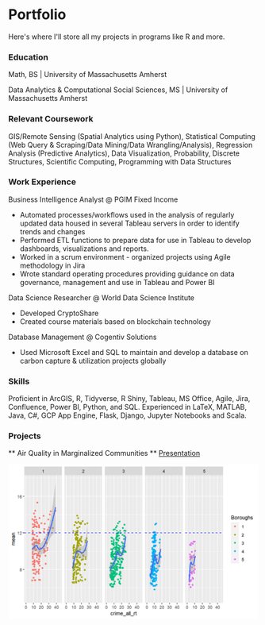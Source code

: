 # Portfolio
Here's where I'll store all my projects in programs like R and more.

### Education
Math, BS | University of Massachusetts Amherst

Data Analytics & Computational Social Sciences, MS | University of Massachusetts Amherst

### Relevant Coursework
GIS/Remote Sensing (Spatial Analytics using Python), Statistical Computing (Web Query & Scraping/Data Mining/Data Wrangling/Analysis), Regression Analysis (Predictive Analytics), Data Visualization, Probability, Discrete Structures, Scientific Computing, Programming with Data Structures

### Work Experience
Business Intelligence Analyst @ PGIM Fixed Income
- Automated processes/workflows used in the analysis of regularly updated data housed in several Tableau servers in order to identify trends and changes
- Performed ETL functions to prepare data for use in Tableau to develop dashboards, visualizations and reports.
- Worked in a scrum environment - organized projects using Agile methodology in Jira
- Wrote standard operating procedures providing guidance on data governance, management and use in Tableau and Power BI

Data Science Researcher @ World Data Science Institute
- Developed CryptoShare
- Created course materials based on blockchain technology

Database Management @ Cogentiv Solutions
- Used Microsoft Excel and SQL to maintain and develop a database on carbon capture & utilization projects globally

### Skills
Proficient in ArcGIS, R, Tidyverse, R Shiny, Tableau, MS Office, Agile, Jira, Confluence, Power BI, Python, and SQL. Experienced in LaTeX, MATLAB, Java, C#, GCP App Engine, Flask, Django, Jupyter Notebooks and Scala. 

### Projects
** Air Quality in Marginalized Communities **
[Presentation](https://github.com/5secondmemory/Portfolio/blob/main/Projects/Air%20Quality%20in%20Marginalized%20Communities.pdf)

<img src="Images/0000ac.png" class="img-responsive" alt="">

